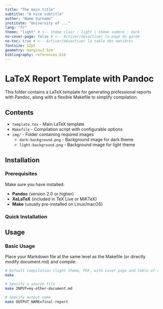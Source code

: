 ```yaml
---
title: "The main title"
subtitle: "A nice subtitle"
author: "Name Surname"
institute: "University of ..."
lang: "fr"
theme: "light" # <-- thème clair : light | thème sombre : dark
no-cover-page: false # <-- Activer/désactiver la page de garde
no-toc: true # <-- Activer/désactiver la table des matières
fontsize: 12pt
geometry: margin=2.5cm
bibliography: references.bib
---
```


# LaTeX Report Template with Pandoc

This folder contains a LaTeX template for generating professional reports with Pandoc, along with a flexible Makefile to simplify compilation.

## Contents

- `template.tex` - Main LaTeX template
- `Makefile` - Compilation script with configurable options
- `img/` - Folder containing required images
  - `dark-background.png` - Background image for dark theme
  - `light-background.png` - Background image for light theme

## Installation

### Prerequisites

Make sure you have installed:

- **Pandoc** (version 2.0 or higher)
- **XeLaTeX** (included in TeX Live or MiKTeX)
- **Make** (usually pre-installed on Linux/macOS)

### Quick Installation

## Usage

### Basic Usage

Place your Markdown file at the same level as the Makefile (or directly modify document.md) and compile:

```bash
# Default compilation (light theme, PDF, with cover page and table of contents)
make

# Specify a source file
make INPUT=my-other-document.md

# Specify output name
make OUTPUT_NAME=final-report
```
